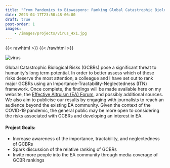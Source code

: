 ```yaml
---
title: "From Pandemics to Bioweapons: Ranking Global Catastrophic Biological Risks [In Progress]"
date: 2023-04-17T23:50:48-06:00
draft: true
post-order: 1
images: 
    - /images/projects/virus_4x1.jpg
---
```


{{< rawhtml >}}
    <style>
        .content {
            margin-top: -3rem}
    </style>
{{< /rawhtml >}}

![virus](/images/projects/virus_4x1.jpg)

Global Catastrophic Biological Risks (GCBRs) pose a significant threat to humanity's long term potential. In order to better assess which of these risks deserve the most attention, a colleague and I have set out to rank major GCBRs using an Importance-Tractability-Neglectedness (ITN) framework. Once complete, the findings will be made available here on my website, the [Effective Altruism (EA) Forum](https://forum.effectivealtruism.org/), and possibly additional sources. We also aim to publicise our results by engaging with journalists to reach an audience beyond the existing EA community. Given the context of the COVID-19 pandemic, the general public may be more open to considering the risks associated with GCBRs and developing an interest in EA.

#### Project Goals:
- Increase awareness of the importance, tractability, and neglectedness of GCBRs
- Spark discussion of the relative ranking of GCBRs
- Invite more people into the EA community through media coverage of GCBR rankings



